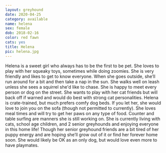 ```yaml
---
layout: greyhound
date: 2020-04-25
category: available
name: helena
sex: female
dob: 2018-02-16
color: red fawn
cats: yes
title: Helena
pic: helena.jpg
---
```

Helena is a sweet girl who always has to be the first to be pet. She loves to play with her squeaky toys, sometimes while doing zoomies. She is very friendly and likes to get to know everyone. When she goes outside, she’ll run around for a bit and then take a nap in the sun. She walks well on leash unless she sees a squirrel she'd like to chase. She is happy to meet every person or dog on the street. She wants to play with her cat friends but will back off if warned and would do best with strong cat personalities. Helena is crate-trained, but much prefers comfy dog beds. If you let her, she would love to join you on the sofa (though not permitted to currently). She loves meal times and will try to get her paws on any type of food. Counter and table surfing are manners she is still working on. She is currently living with cats, school age children, and 2 senior greyhounds and enjoying everyone in this home life! Though her senior greyhound friends are a bit tired of her puppy energy and are hoping she’ll grow out of it or find her forever home soon. She would likely be OK as an only dog, but would love even more to have playmates. 
